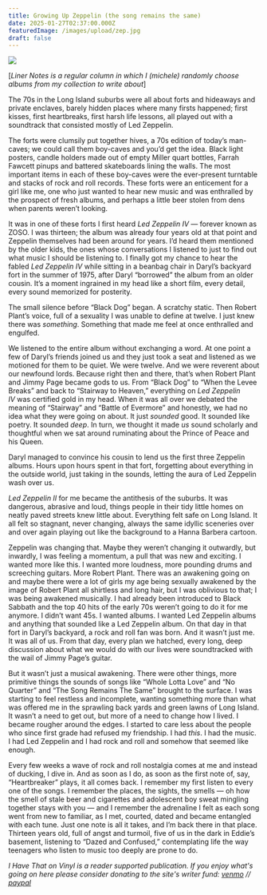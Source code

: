 ```yaml
---
title: Growing Up Zeppelin (the song remains the same)
date: 2025-01-27T02:37:00.000Z
featuredImage: /images/upload/zep.jpg
draft: false
---
```

![](/images/upload/zep.jpg)



[*Liner Notes is a regular column in which I (michele) randomly choose albums from my collection to write about*]

The 70s in the Long Island suburbs were all about forts and hideaways and private enclaves, barely hidden places where many firsts happened; first kisses, first heartbreaks, first harsh life lessons, all played out with a soundtrack that consisted mostly of Led Zeppelin.

The forts were clumsily put together hives, a 70s edition of today’s man-caves; we could call them boy-caves and you’d get the idea. Black light posters, candle holders made out of empty Miller quart bottles, Farrah Fawcett pinups and battered skateboards lining the walls. The most important items in each of these boy-caves were the ever-present turntable and stacks of rock and roll records. These forts were an enticement for a girl like me, one who just wanted to hear new music and was enthralled by the prospect of fresh albums, and perhaps a little beer stolen from dens when parents weren’t looking.

It was in one of these forts I first heard *Led Zeppelin IV —* forever known as ZOSO. I was thirteen; the album was already four years old at that point and Zeppelin themselves had been around for years. I’d heard them mentioned by the older kids, the ones whose conversations I listened to just to find out what music I should be listening to. I finally got my chance to hear the fabled *Led Zeppelin IV* while sitting in a beanbag chair in Daryl’s backyard fort in the summer of 1975, after Daryl “borrowed” the album from an older cousin. It’s a moment ingrained in my head like a short film, every detail, every sound memorized for posterity.

The small silence before “Black Dog” began. A scratchy static. Then Robert Plant’s voice, full of a sexuality I was unable to define at twelve. I just knew there was *something*. Something that made me feel at once enthralled and engulfed.

We listened to the entire album without exchanging a word. At one point a few of Daryl’s friends joined us and they just took a seat and listened as we motioned for them to be quiet. We were twelve. And we were reverent about our newfound lords. Because right then and there, that’s when Robert Plant and Jimmy Page became gods to us. From “Black Dog” to “When the Levee Breaks” and back to “Stairway to Heaven,” everything on *Led Zeppelin IV* was certified gold in my head. When it was all over we debated the meaning of “Stairway” and “Battle of Evermore” and honestly, we had no idea what they were going on about. It just *sounded* good. It sounded like poetry. It sounded *deep*. In turn, we thought it made *us* sound scholarly and thoughtful when we sat around ruminating about the Prince of Peace and his Queen.

Daryl managed to convince his cousin to lend us the first three Zeppelin albums. Hours upon hours spent in that fort, forgetting about everything in the outside world, just taking in the sounds, letting the aura of Led Zeppelin wash over us.

*Led Zeppelin II* for me became the antithesis of the suburbs. It was dangerous, abrasive and loud, things people in their tidy little homes on neatly paved streets knew little about. Everything felt safe on Long Island. It all felt so stagnant, never changing, always the same idyllic sceneries over and over again playing out like the background to a Hanna Barbera cartoon.

Zeppelin was changing that. Maybe they weren’t changing it outwardly, but inwardly, I was feeling a momentum, a pull that was new and exciting. I wanted more like this. I wanted more loudness, more pounding drums and screeching guitars. More Robert Plant. There was an awakening going on and maybe there were a lot of girls my age being sexually awakened by the image of Robert Plant all shirtless and long hair, but I was oblivious to that; I was being awakened musically. I had already been introduced to Black Sabbath and the top 40 hits of the early 70s weren’t going to do it for me anymore. I didn’t want 45s. I wanted albums. I wanted Led Zeppelin albums and anything that sounded like a Led Zeppelin album. On that day in that fort in Daryl’s backyard, a rock and roll fan was born. And it wasn’t just me. It was all of us. From that day, every plan we hatched, every long, deep discussion about what we would do with our lives were soundtracked with the wail of Jimmy Page’s guitar.

But it wasn’t just a musical awakening. There were other things, more primitive things the sounds of songs like “Whole Lotta Love” and “No Quarter” and “The Song Remains The Same” brought to the surface. I was starting to feel restless and incomplete, wanting something more than what was offered me in the sprawling back yards and green lawns of Long Island. It wasn’t a need to get out, but more of a need to change how I lived. I became rougher around the edges. I started to care less about the people who since first grade had refused my friendship. I had *this*. I had the music. I had Led Zeppelin and I had rock and roll and somehow that seemed like enough.

Every few weeks a wave of rock and roll nostalgia comes at me and instead of ducking, I dive in. And as soon as I do, as soon as the first note of, say, “Heartbreaker” plays, it all comes back. I remember my first listen to every one of the songs. I remember the places, the sights, the smells — oh how the smell of stale beer and cigarettes and adolescent boy sweat mingling together stays with you — and I remember the adrenaline I felt as each song went from new to familiar, as I met, courted, dated and became entangled with each tune. Just one note is all it takes, and I’m back there in that place. Thirteen years old, full of angst and turmoil, five of us in the dark in Eddie’s basement, listening to “Dazed and Confused,” contemplating life the way teenagers who listen to music too deeply are prone to do.

*I Have That on Vinyl is a reader supported publication. If you enjoy what's going on here please consider donating to the site's writer fund: [venmo](https://account.venmo.com/u/Michele-Catalano2659) // [paypal](https://www.paypal.com/paypalme/goingitaloneny?country.x=US&locale.x=en_US)*
